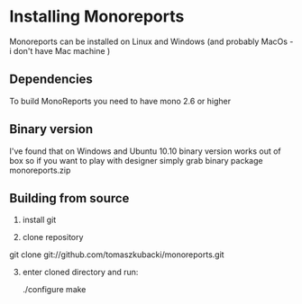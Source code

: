 Installing Monoreports
======================

Monoreports can be installed on Linux and Windows 
(and probably MacOs - i don't have Mac machine )


Dependencies
------------

To build MonoReports you need to have mono 2.6 or higher

Binary version
------------------
I've found that on Windows and  Ubuntu 10.10 binary version works out of box
so if you want to play with designer simply grab binary package monoreports.zip


Building from source
----------------------

1. install git

2. clone repository

git clone git://github.com/tomaszkubacki/monoreports.git

3. enter cloned directory and run:

	./configure
	make



 

